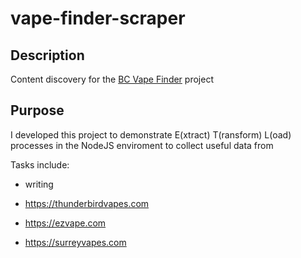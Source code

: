 # vape-finder-scraper

## Description

 Content discovery for the [BC Vape Finder](https://github.com/MiguellDomingues/vape-finder-client/) project

## Purpose

I developed this project to demonstrate E(xtract) T(ransform) L(oad) processes in the NodeJS enviroment to collect useful data from 

Tasks include:

- writing 

- https://thunderbirdvapes.com
- https://ezvape.com
- https://surreyvapes.com

